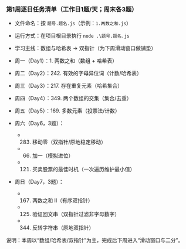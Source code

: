 ### 第1周逐日任务清单（工作日1题/天；周末各3题）

- 文件命名：按 `题号.题名.js`（示例：`1.两数之和.js`）
- 运行方式：在项目根目录执行 `node .\题号.题名.js`
- 学习主线：数组与哈希表 → 双指针（为下周滑动窗口做铺垫）

- 周一（Day1）：1. 两数之和（数组 + 哈希表）
- 周二（Day2）：242. 有效的字母异位词（计数/哈希表）
- 周三（Day3）：217. 存在重复元素（哈希集合）
- 周四（Day4）：349. 两个数组的交集（集合/去重）
- 周五（Day5）：169. 多数元素（投票法/计数）

- 周六（Day6，3题）：
  - 283. 移动零（双指针/原地稳定移动）
  - 66. 加一（模拟进位）
  - 121. 买卖股票的最佳时机（一次遍历维护最小值）

- 周日（Day7，3题）：
  - 167. 两数之和 II（有序双指针）
  - 125. 验证回文串（双指针过滤非字母数字）
  - 344. 反转字符串（原地双指针）


说明：本周以“数组/哈希表/双指针”为主，完成后下周进入“滑动窗口与二分”。
